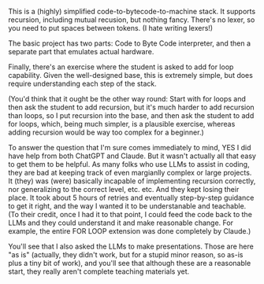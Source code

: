 This is a (highly) simplified code-to-bytecode-to-machine stack. It supports recursion, 
including mutual recusion, but nothing fancy. 
There's no lexer, so you need to put spaces between tokens. (I hate writing lexers!) 

The basic project has two parts: Code to Byte Code interpreter, 
and then a separate part that emulates actual hardware.

Finally, there's an exercise where the student is asked to add for loop capability. Given the
well-designed base, this is extremely simple, but does require understanding each step of the stack.

(You'd think that it ought be the other way round: Start with for loops and then ask the student to add recursion, but 
it's much harder to add recursion than loops, so I put recursion into the base, and
then ask the student to add for loops, which, being much simpler, is a plausible exercise,
whereas adding recursion would be way too complex for a beginner.)

To answer the question that I'm sure comes immediately to mind, YES I did have help from both ChatGPT and
Claude. But it wasn't actually all that easy to get them to be helpful. As many folks who use LLMs to 
assist in coding, they are bad at keeping track of even margianlly complex or large projects. It (they)
was (were) basically incapable of implementing recursion correctly, nor generalizing to the correct
level, etc. etc. And they kept losing their place. It took about 5 hours of retries and eventually 
step-by-step guidance to get it right, and the way I wanted it to be understanable and teachable. 
(To their credit, once I had it to that point, I could feed the code back to the LLMs and they could
understand it and make reasonable change. For example, the entire FOR LOOP extension was done completely
by Claude.)

You'll see that I also asked the LLMs to make presentations. Those are here "as is" (actually, 
they didn't work, but for a stupid minor reason, so as-is plus a tiny bit of work), and you'll see that
although these are a reasonable start, they really aren't complete teaching materials yet.
